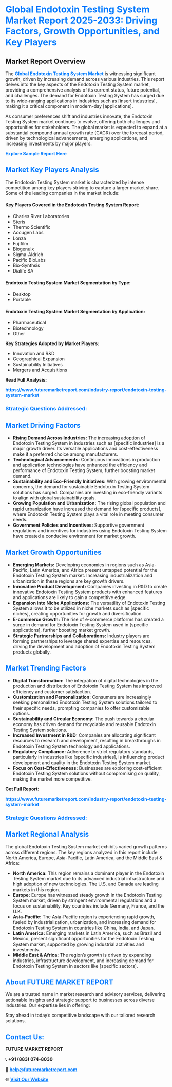 <h1 style="color: #007BFF;">Global Endotoxin Testing System Market Report 2025-2033: Driving Factors, Growth Opportunities, and Key Players</h1>

<section id="overview">
<h2>Market Report Overview</h2>
<p>The <a href="https://www.futuremarketreport.com/industry-report/endotoxin-testing-system-market" style="color: #007BFF; text-decoration: none;"><strong>Global Endotoxin Testing System Market</strong></a> is witnessing significant growth, driven by increasing demand across various industries. This report delves into the key aspects of the Endotoxin Testing System market, providing a comprehensive analysis of its current status, future potential, and challenges. The demand for Endotoxin Testing System has surged due to its wide-ranging applications in industries such as [insert industries], making it a critical component in modern-day [applications].</p>
<p>As consumer preferences shift and industries innovate, the Endotoxin Testing System market continues to evolve, offering both challenges and opportunities for stakeholders. The global market is expected to expand at a substantial compound annual growth rate (CAGR) over the forecast period, driven by technological advancements, emerging applications, and increasing investments by major players.</p>
</section>

<section id="overview">
<p><a href="https://www.futuremarketreport.com/request-sample/reportId=78938" style="color: #007BFF; text-decoration: none;"><strong>Explore Sample Report Here</strong></a></p>
</section>

<section id="key-players">
<h2 style="color: #007BFF;">Market Key Players Analysis</h2>
<p>The Endotoxin Testing System market is characterized by intense competition among key players striving to capture a larger market share. Some of the leading companies in the market include:</p>
<h4>Key Players Covered in the Endotoxin Testing System Report:</h4>
<ul><li>Charles River Laboratories</li><li>Steris</li><li>Thermo Scientific</li><li>Accugen Labs</li><li>Lonza</li><li>Fujifilm</li><li>Biogenuix</li><li>Sigma-Aldrich</li><li>Pacific BioLabs</li><li>Bio-Synthsis</li><li>Dialife SA</li></ul>
<h4>Endotoxin Testing System Market Segmentation by Type:</h4>
<ul><li>Desktop</li><li>Portable</li></ul>

<h4>Endotoxin Testing System Market Segmentation by Application:</h4>
<ul><li>Pharmaceutical</li><li>Biotechnology</li><li>Other</li></ul>
<p><strong>Key Strategies Adopted by Market Players:</strong></p>
<ul>
<li>Innovation and R&D</li>
<li>Geographical Expansion</li>
<li>Sustainability Initiatives</li>
<li>Mergers and Acquisitions</li>
</ul>
</section>

<section>
<p><strong>Read Full Analysis: </strong></p><a href="https://www.futuremarketreport.com/industry-report/endotoxin-testing-system-market" style="color: #007BFF; text-decoration: none;"><strong>https://www.futuremarketreport.com/industry-report/endotoxin-testing-system-market</strong></a>
<h3 style="color: #007BFF;">Strategic Questions Addressed:</h3>
</section>

<section id="driving-factors">
<h2 style="color: #007BFF;">Market Driving Factors</h2>
<ul>
<li><strong>Rising Demand Across Industries:</strong> The increasing adoption of Endotoxin Testing System in industries such as [specific industries] is a major growth driver. Its versatile applications and cost-effectiveness make it a preferred choice among manufacturers.</li>
<li><strong>Technological Advancements:</strong> Continuous innovations in production and application technologies have enhanced the efficiency and performance of Endotoxin Testing System, further boosting market demand.</li>
<li><strong>Sustainability and Eco-Friendly Initiatives:</strong> With growing environmental concerns, the demand for sustainable Endotoxin Testing System solutions has surged. Companies are investing in eco-friendly variants to align with global sustainability goals.</li>
<li><strong>Growing Population and Urbanization:</strong> The rising global population and rapid urbanization have increased the demand for [specific products], where Endotoxin Testing System plays a vital role in meeting consumer needs.</li>
<li><strong>Government Policies and Incentives:</strong> Supportive government regulations and incentives for industries using Endotoxin Testing System have created a conducive environment for market growth.</li>
</ul>
</section>

<section id="growth-opportunities">
<h2 style="color: #007BFF;">Market Growth Opportunities</h2>
<ul>
<li><strong>Emerging Markets:</strong> Developing economies in regions such as Asia-Pacific, Latin America, and Africa present untapped potential for the Endotoxin Testing System market. Increasing industrialization and urbanization in these regions are key growth drivers.</li>
<li><strong>Innovative Product Development:</strong> Companies investing in R&D to create innovative Endotoxin Testing System products with enhanced features and applications are likely to gain a competitive edge.</li>
<li><strong>Expansion into Niche Applications:</strong> The versatility of Endotoxin Testing System allows it to be utilized in niche markets such as [specific niches], creating opportunities for growth and diversification.</li>
<li><strong>E-commerce Growth:</strong> The rise of e-commerce platforms has created a surge in demand for Endotoxin Testing System used in [specific applications], further boosting market growth.</li>
<li><strong>Strategic Partnerships and Collaborations:</strong> Industry players are forming partnerships to leverage shared expertise and resources, driving the development and adoption of Endotoxin Testing System products globally.</li>
</ul>
</section>

<section id="trending-factors">
<h2 style="color: #007BFF;">Market Trending Factors</h2>
<ul>
<li><strong>Digital Transformation:</strong> The integration of digital technologies in the production and distribution of Endotoxin Testing System has improved efficiency and customer satisfaction.</li>
<li><strong>Customization and Personalization:</strong> Consumers are increasingly seeking personalized Endotoxin Testing System solutions tailored to their specific needs, prompting companies to offer customizable options.</li>
<li><strong>Sustainability and Circular Economy:</strong> The push towards a circular economy has driven demand for recyclable and reusable Endotoxin Testing System solutions.</li>
<li><strong>Increased Investment in R&D:</strong> Companies are allocating significant resources to research and development, resulting in breakthroughs in Endotoxin Testing System technology and applications.</li>
<li><strong>Regulatory Compliance:</strong> Adherence to strict regulatory standards, particularly in industries like [specific industries], is influencing product development and quality in the Endotoxin Testing System market.</li>
<li><strong>Focus on Cost-Effectiveness:</strong> Businesses are exploring cost-efficient Endotoxin Testing System solutions without compromising on quality, making the market more competitive.</li>
</ul>
</section>

<section>
<p><strong>Get Full Report: </strong></p><a href="https://www.futuremarketreport.com/industry-report/endotoxin-testing-system-market" style="color: #007BFF; text-decoration: none;"><strong>https://www.futuremarketreport.com/industry-report/endotoxin-testing-system-market</strong></a>
<h3 style="color: #007BFF;">Strategic Questions Addressed:</h3>
</section>


<section id="regional-analysis">
<h2 style="color: #007BFF;">Market Regional Analysis</h2>
<p>The global Endotoxin Testing System market exhibits varied growth patterns across different regions. The key regions analyzed in this report include North America, Europe, Asia-Pacific, Latin America, and the Middle East & Africa:</p>
<ul>
<li><strong>North America:</strong> This region remains a dominant player in the Endotoxin Testing System market due to its advanced industrial infrastructure and high adoption of new technologies. The U.S. and Canada are leading markets in this region.</li>
<li><strong>Europe:</strong> Europe has witnessed steady growth in the Endotoxin Testing System market, driven by stringent environmental regulations and a focus on sustainability. Key countries include Germany, France, and the U.K.</li>
<li><strong>Asia-Pacific:</strong> The Asia-Pacific region is experiencing rapid growth, fueled by industrialization, urbanization, and increasing demand for Endotoxin Testing System in countries like China, India, and Japan.</li>
<li><strong>Latin America:</strong> Emerging markets in Latin America, such as Brazil and Mexico, present significant opportunities for the Endotoxin Testing System market, supported by growing industrial activities and investments.</li>
<li><strong>Middle East & Africa:</strong> The region’s growth is driven by expanding industries, infrastructure development, and increasing demand for Endotoxin Testing System in sectors like [specific sectors].</li>
</ul>
</section>

<footer>
<h2 style="color: #007BFF;">About FUTURE MARKET REPORT</h2>
<p>We are a trusted name in market research and advisory services, delivering actionable insights and strategic support to businesses across diverse industries. Our expertise lies in offering:</p>

<p>Stay ahead in today’s competitive landscape with our tailored research solutions.</p>

<h2 style="color: #007BFF;">Contact Us:</h2>
<p><strong>FUTURE MARKET REPORT</strong></p>
<p>📞 <strong>+91 (883) 074-8030</strong></p>
<p>📧 <strong><a href="mailto:help@futuremarketreport.com" style="color: #007BFF;">help@futuremarketreport.com</a></strong></p>
<p>🌐 <strong><a href="https://www.futuremarketreport.com/" style="color: #007BFF;">Visit Our Website</a></strong></p>
</footer>